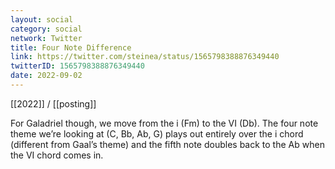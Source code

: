 ```yaml
---
layout: social
category: social
network: Twitter
title: Four Note Difference
link: https://twitter.com/steinea/status/1565798388876349440
twitterID: 1565798388876349440
date: 2022-09-02
---
```


[[2022]] / [[posting]]

For Galadriel though, we move from the i (Fm) to the VI (Db). The four note theme we’re looking at (C, Bb, Ab, G) plays out entirely over the i chord (different from Gaal’s theme) and the fifth note doubles back to the Ab when the VI chord comes in.
